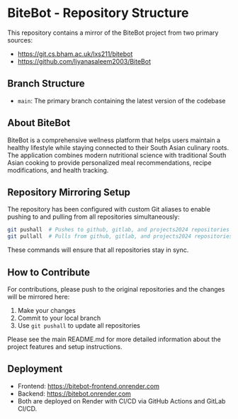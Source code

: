 # BiteBot - Repository Structure

This repository contains a mirror of the BiteBot project from two primary sources:
- https://git.cs.bham.ac.uk/lxs211/bitebot
- https://github.com/liyanasaleem2003/BiteBot

## Branch Structure

- `main`: The primary branch containing the latest version of the codebase

## About BiteBot

BiteBot is a comprehensive wellness platform that helps users maintain a healthy lifestyle while staying connected to their South Asian culinary roots. The application combines modern nutritional science with traditional South Asian cooking to provide personalized meal recommendations, recipe modifications, and health tracking.

## Repository Mirroring Setup

The repository has been configured with custom Git aliases to enable pushing to and pulling from all repositories simultaneously:

```bash
git pushall  # Pushes to github, gitlab, and projects2024 repositories (main branch)
git pullall  # Pulls from github, gitlab, and projects2024 repositories (main branch)
```

These commands will ensure that all repositories stay in sync.

## How to Contribute

For contributions, please push to the original repositories and the changes will be mirrored here:
1. Make your changes
2. Commit to your local branch
3. Use `git pushall` to update all repositories

Please see the main README.md for more detailed information about the project features and setup instructions.

## Deployment
- Frontend: https://bitebot-frontend.onrender.com
- Backend: https://bitebot.onrender.com
- Both are deployed on Render with CI/CD via GitHub Actions and GitLab CI/CD. 